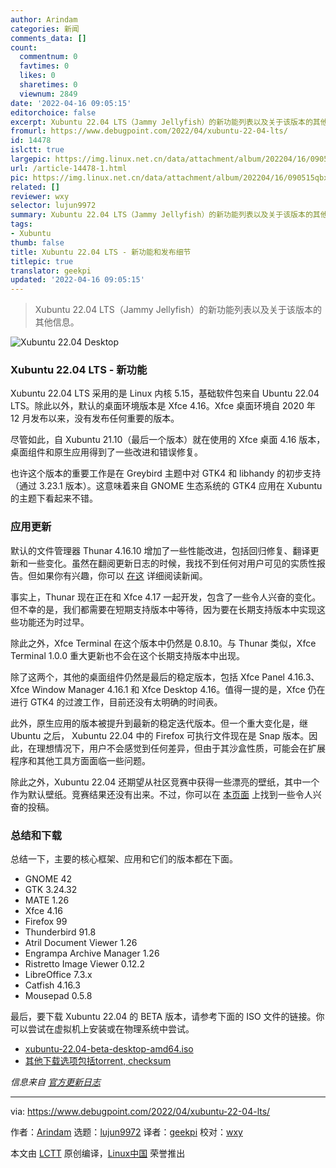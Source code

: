 ```yaml
---
author: Arindam
categories: 新闻
comments_data: []
count:
  commentnum: 0
  favtimes: 0
  likes: 0
  sharetimes: 0
  viewnum: 2849
date: '2022-04-16 09:05:15'
editorchoice: false
excerpt: Xubuntu 22.04 LTS（Jammy Jellyfish）的新功能列表以及关于该版本的其他信息。
fromurl: https://www.debugpoint.com/2022/04/xubuntu-22-04-lts/
id: 14478
islctt: true
largepic: https://img.linux.net.cn/data/attachment/album/202204/16/090515qbxbzuzcn1llquon.jpg
url: /article-14478-1.html
pic: https://img.linux.net.cn/data/attachment/album/202204/16/090515qbxbzuzcn1llquon.jpg.thumb.jpg
related: []
reviewer: wxy
selector: lujun9972
summary: Xubuntu 22.04 LTS（Jammy Jellyfish）的新功能列表以及关于该版本的其他信息。
tags:
- Xubuntu
thumb: false
title: Xubuntu 22.04 LTS - 新功能和发布细节
titlepic: true
translator: geekpi
updated: '2022-04-16 09:05:15'
---
```



> 
> Xubuntu 22.04 LTS（Jammy Jellyfish）的新功能列表以及关于该版本的其他信息。
> 
> 
> 


![Xubuntu 22.04 Desktop](/data/attachment/album/202204/16/090515qbxbzuzcn1llquon.jpg)


### Xubuntu 22.04 LTS - 新功能


Xubuntu 22.04 LTS 采用的是 Linux 内核 5.15，基础软件包来自 Ubuntu 22.04 LTS。除此以外，默认的桌面环境版本是 Xfce 4.16。Xfce 桌面环境自 2020 年 12 月发布以来，没有发布任何重要的版本。


尽管如此，自 Xubuntu 21.10（最后一个版本）就在使用的 Xfce 桌面 4.16 版本，桌面组件和原生应用得到了一些改进和错误修复。


也许这个版本的重要工作是在 Greybird 主题中对 GTK4 和 libhandy 的初步支持（通过 3.23.1 版本）。这意味着来自 GNOME 生态系统的 GTK4 应用在 Xubuntu 的主题下看起来不错。


### 应用更新


默认的文件管理器 Thunar 4.16.10 增加了一些性能改进，包括回归修复、翻译更新和一些变化。虽然在翻阅更新日志的时候，我找不到任何对用户可见的实质性报告。但如果你有兴趣，你可以 [在这](https://archive.xfce.org/src/xfce/thunar/4.16/) 详细阅读新闻。


事实上，Thunar 现在正在和 Xfce 4.17 一起开发，包含了一些令人兴奋的变化。但不幸的是，我们都需要在短期支持版本中等待，因为要在长期支持版本中实现这些功能还为时过早。


除此之外，Xfce Terminal 在这个版本中仍然是 0.8.10。与 Thunar 类似，Xfce Terminal 1.0.0 重大更新也不会在这个长期支持版本中出现。


除了这两个，其他的桌面组件仍然是最后的稳定版本，包括 Xfce Panel 4.16.3、Xfce Window Manager 4.16.1 和 Xfce Desktop 4.16。值得一提的是，Xfce 仍在进行 GTK4 的过渡工作，目前还没有太明确的时间表。


此外，原生应用的版本被提升到最新的稳定迭代版本。但一个重大变化是，继 Ubuntu 之后， Xubuntu 22.04 中的 Firefox 可执行文件现在是 Snap 版本。因此，在理想情况下，用户不会感觉到任何差异，但由于其沙盒性质，可能会在扩展程序和其他工具方面面临一些问题。


除此之外，Xubuntu 22.04 还期望从社区竞赛中获得一些漂亮的壁纸，其中一个作为默认壁纸。竞赛结果还没有出来。不过，你可以在 [本页面](https://contest.xubuntu.org/wallpaper_contest/xubuntu-22-04-community-wallpaper-contest/?action=view) 上找到一些令人兴奋的投稿。


### 总结和下载


总结一下，主要的核心框架、应用和它们的版本都在下面。


* GNOME 42
* GTK 3.24.32
* MATE 1.26
* Xfce 4.16
* Firefox 99
* Thunderbird 91.8
* Atril Document Viewer 1.26
* Engrampa Archive Manager 1.26
* Ristretto Image Viewer 0.12.2
* LibreOffice 7.3.x
* Catfish 4.16.3
* Mousepad 0.5.8


最后，要下载 Xubuntu 22.04 的 BETA 版本，请参考下面的 ISO 文件的链接。你可以尝试在虚拟机上安装或在物理系统中尝试。


* [xubuntu-22.04-beta-desktop-amd64.iso](https://cdimage.ubuntu.com/xubuntu/releases/22.04/beta/xubuntu-22.04-beta-desktop-amd64.iso)
* [其他下载选项包括torrent, checksum](https://cdimage.ubuntu.com/xubuntu/releases/22.04/beta/)


 *信息来自 [官方更新日志](https://wiki.xubuntu.org/releases/22.04/release-notes)*




---


via: <https://www.debugpoint.com/2022/04/xubuntu-22-04-lts/>


作者：[Arindam](https://www.debugpoint.com/author/admin1/) 选题：[lujun9972](https://github.com/lujun9972) 译者：[geekpi](https://github.com/geekpi) 校对：[wxy](https://github.com/wxy)


本文由 [LCTT](https://github.com/LCTT/TranslateProject) 原创编译，[Linux中国](https://linux.cn/) 荣誉推出